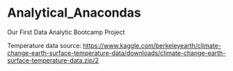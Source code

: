 # Analytical_Anacondas
Our First Data Analytic Bootcamp Project

Temperature data source: https://www.kaggle.com/berkeleyearth/climate-change-earth-surface-temperature-data/downloads/climate-change-earth-surface-temperature-data.zip/2
